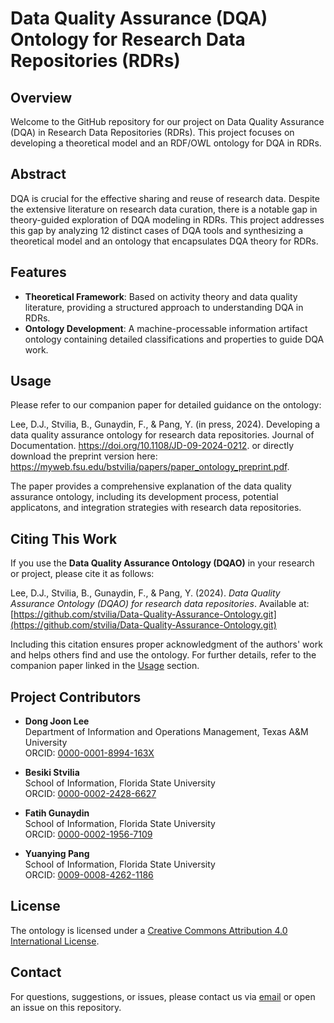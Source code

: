 # Data Quality Assurance (DQA) Ontology for Research Data Repositories (RDRs)

## Overview
Welcome to the GitHub repository for our project on Data Quality Assurance (DQA) in Research Data Repositories (RDRs). This project focuses on developing a theoretical model and an RDF/OWL ontology for DQA in RDRs.

## Abstract
DQA is crucial for the effective sharing and reuse of research data. Despite the extensive literature on research data curation, there is a notable gap in theory-guided exploration of DQA modeling in RDRs. This project addresses this gap by analyzing 12 distinct cases of DQA tools and synthesizing a theoretical model and an ontology that encapsulates DQA theory for RDRs.

## Features
- **Theoretical Framework**: Based on activity theory and data quality literature, providing a structured approach to understanding DQA in RDRs.
- **Ontology Development**: A machine-processable information artifact ontology containing detailed classifications and properties to guide DQA work.

## Usage
Please refer to our companion paper for detailed guidance on the ontology:

Lee, D.J., Stvilia, B., Gunaydin, F., & Pang, Y. (in press, 2024). Developing a data quality assurance ontology for research data repositories. Journal of Documentation. https://doi.org/10.1108/JD-09-2024-0212.
or directly download the preprint version here:
https://myweb.fsu.edu/bstvilia/papers/paper_ontology_preprint.pdf.

The paper provides a comprehensive explanation of the data quality assurance ontology, including its development process, potential applicatons, and integration strategies with research data repositories.

## Citing This Work

If you use the **Data Quality Assurance Ontology (DQAO)** in your research or project, please cite it as follows:

Lee, D.J., Stvilia, B., Gunaydin, F., & Pang, Y. (2024). *Data Quality Assurance Ontology (DQAO) for research data repositories*. Available at: [https://github.com/stvilia/Data-Quality-Assurance-Ontology.git](https://github.com/stvilia/Data-Quality-Assurance-Ontology.git)

Including this citation ensures proper acknowledgment of the authors' work and helps others find and use the ontology. For further details, refer to the companion paper linked in the [Usage](#usage) section.

## Project Contributors

- **Dong Joon Lee**  
  Department of Information and Operations Management, Texas A&M University  
  ORCID: [0000-0001-8994-163X](https://orcid.org/0000-0001-8994-163X)

- **Besiki Stvilia**  
  School of Information, Florida State University  
  ORCID: [0000-0002-2428-6627](https://orcid.org/0000-0002-2428-6627)

- **Fatih Gunaydin**  
  School of Information, Florida State University  
  ORCID: [0000-0002-1956-7109](https://orcid.org/0000-0002-1956-7109)

- **Yuanying Pang**  
  School of Information, Florida State University  
  ORCID: [0009-0008-4262-1186](https://orcid.org/0009-0008-4262-1186)

## License
The ontology is licensed under a [Creative Commons Attribution 4.0 International License](https://creativecommons.org/licenses/by/4.0/).

## Contact
For questions, suggestions, or issues, please contact us via [email](mailto:stvilia@gmail.com) or open an issue on this repository.
